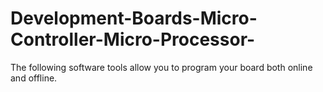 # Development-Boards-Micro-Controller-Micro-Processor-
The following software tools allow you to program your board both online and offline.
